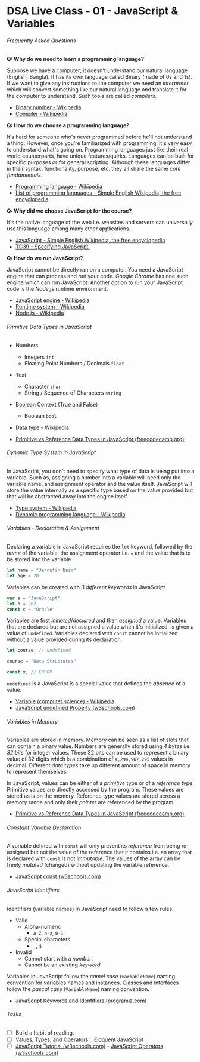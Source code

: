 # DSA Live Class - 01 - JavaScript & Variables

###### Frequently Asked Questions

**Q: Why do we need to learn a programming language?**

Suppose we have a computer; it doesn't understand our natural language (English,
Bangla). It has its own language called Binary (made of 0s and 1s). If we want
to give any instructions to the computer we need an *interpreter* which will
convert something like our natural language and translate it for the computer to
understand. Such tools are called *compilers*.

- [Binary number - Wikipedia](https://en.wikipedia.org/wiki/Binary_number)
- [Compiler - Wikipedia](https://en.wikipedia.org/wiki/Compiler)

**Q: How do we choose a programming language?**

It's hard for someone who's never programmed before he'll not understand a
thing. However, once you're familiarized with programming, it's very easy to
understand what's going on. Programming languages just like their real world
counterparts, have unique features/quirks. Languages can be built for specific
purposes or for general scripting. Although these languages differ in their
syntax, functionality, purpose, etc. they all share the same *core
fundamentals*.

- [Programming language - Wikipedia](https://en.wikipedia.org/wiki/Programming_language)
- [List of programming languages - Simple English Wikipedia, the free encyclopedia](https://simple.wikipedia.org/wiki/List_of_programming_languages)

**Q: Why did we choose JavaScript for the course?**

It's the native language of the web i.e. websites and servers can universally
use this language among many other applications.

- [JavaScript - Simple English Wikipedia, the free encyclopedia](https://simple.wikipedia.org/wiki/JavaScript)
- [TC39 - Specifying JavaScript.](https://tc39.es/)

**Q: How do we run JavaScript?**

JavaScript cannot be directly ran on a computer. You need a JavaScript engine
that can process and run your code. *Google Chrome* has one such engine which
can run JavaScript. Another option to run your JavaScript code is the *Node.js*
runtime environment.

- [JavaScript engine - Wikipedia](https://en.wikipedia.org/wiki/JavaScript_engine)
- [Runtime system - Wikipedia](https://en.wikipedia.org/wiki/Runtime_system)
- [Node.js - Wikipedia](https://en.wikipedia.org/wiki/Node.js)

###### Primitive Data Types in JavaScript

- Numbers
    - Integers `int`
    - Floating Point Numbers / Decimals `float`
- Text
    - Character `char`
    - String / Sequence of Characters `string`
- Boolean Context (True and False)
    - Boolean `bool`

- [Data type - Wikipedia](https://en.wikipedia.org/wiki/Data_type)
- [Primitive vs Reference Data Types in JavaScript (freecodecamp.org)](https://www.freecodecamp.org/news/primitive-vs-reference-data-types-in-javascript/)

###### Dynamic Type System in JavaScript

In JavaScript, you don't need to specify what type of data is being put into a
variable. Such as, assigning a number into a variable will need only the
variable name, and assignment operator and the value itself. JavaScript will
store the value internally as a specific type based on the value provided but
that will be abstracted away into the engine itself.

- [Type system - Wikipedia](https://en.wikipedia.org/wiki/Type_system)
- [Dynamic programming language - Wikipedia](https://en.wikipedia.org/wiki/Dynamic_programming_language)

###### Variables - Declaration & Assignment

Declaring a variable in JavaScript requires the `let` keyword, followed by the
*name* of the variable, the assignment operator i.e. `=` and the value that is
to be stored into the variable.

```javascript
let name = "Jannatin Naim"
let age = 20
```

Variables can be created with *3 different keywords* in JavaScript.

```javascript
var a = "JavaScript"
let b = 262
const c = "Oracle"
```

Variables are first *initiated*/*declared* and then *assigned* a value.
Variables that are declared but are not assigned a value when it's initialized,
is given a value of `undefined`. Variables declared with `const` cannot be
initialized without a value provided during its declaration.

```javascript
let course; // undefined

course = "Data Structures"

const x; // ERROR
```

`undefined` is a JavaScript is a special value that defines the *absence* of a
value.

- [Variable (computer science) - Wikipedia](https://en.wikipedia.org/wiki/Variable_(computer_science))
- [JavaScript undefined Property (w3schools.com)](https://www.w3schools.com/jsref/jsref_undefined.asp)

###### Variables in Memory

Variables are stored in memory. Memory can be seen as a list of slots that can
contain a binary value. Numbers are generally stored using *4 bytes* i.e. *32
bits* for integer values. These 32 bits can be used to represent a binary value
of 32 digits which is a combination of `4,294,967,295` values in decimal.
Different *data types* take up different amount of space in memory to represent
themselves.

In JavaScript, values can be either of a *primitive* type or of a *reference*
type. Primitive values are directly accessed by the program. These values are
stored as is on the memory. Reference type values are stored across a memory
range and only their *pointer* are referenced by the program.

- [Primitive vs Reference Data Types in JavaScript (freecodecamp.org)](https://www.freecodecamp.org/news/primitive-vs-reference-data-types-in-javascript/)

###### Constant Variable Declaration

A variable defined with `const` will only prevent its *reference* from being
re-assigned but not the value of the reference that it contains i.e. an array
that is declared with `const` is not *immutable*. The values of the array can be
freely *mutated* (changed) without updating the variable reference.

- [JavaScript const (w3schools.com)](https://www.w3schools.com/JS/js_const.asp)

###### JavaScript Identifiers

Identifiers (variable names) in JavaScript need to follow a few rules.

- Valid
    - Alpha-numeric
        - `A-Z`, `a-z`,  `0-1`
    - Special characters
        - `_`, `$`
- Invalid
    - Cannot start with a *number*.
    - Cannot be an existing *keyword*

Variables in JavaScript follow the *camel case* (`variableName`) naming
convention for variables names and instances. Classes and Interfaces follow the
*pascal case* (`VariableName`) naming convention.

- [JavaScript Keywords and Identifiers (programiz.com)](https://www.programiz.com/javascript/keywords-identifiers)

###### Tasks

- [ ] Build a habit of reading.
- [ ] [Values, Types, and Operators :: Eloquent JavaScript](https://eloquentjavascript.net/01_values.html)
- [ ] [JavaScript Tutorial (w3schools.com)](https://www.w3schools.com/js/default.asp) - [JavaScript Operators (w3schools.com)](https://www.w3schools.com/js/js_operators.asp)

